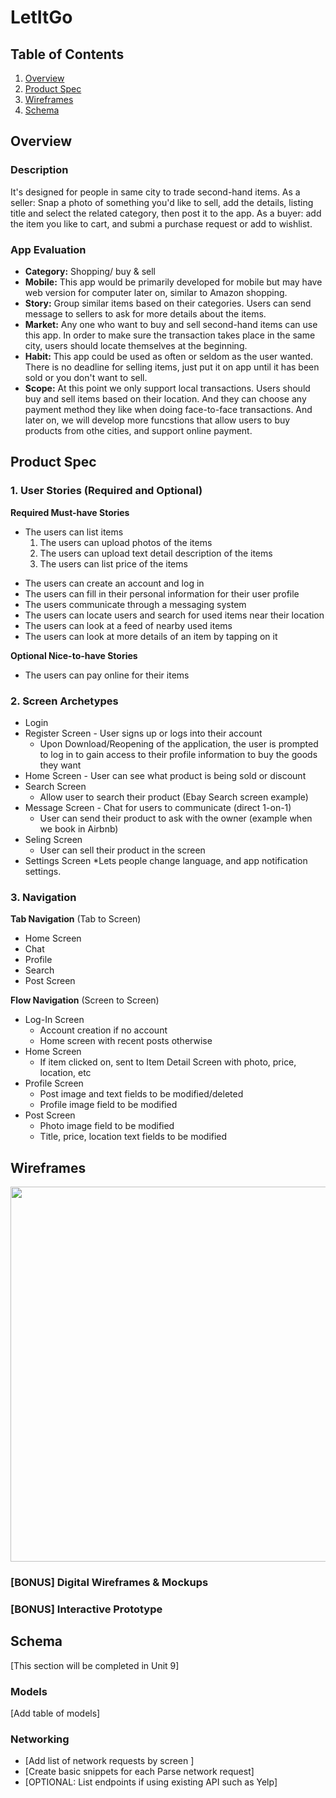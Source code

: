 # LetItGo

## Table of Contents
1. [Overview](#Overview)
1. [Product Spec](#Product-Spec)
1. [Wireframes](#Wireframes)
2. [Schema](#Schema)

## Overview
### Description
It's designed for people in same city to trade second-hand items. As a seller: Snap a photo of something you'd like to sell, add the details, listing title and select the related category, then post it to the app. As a buyer: add the item you like to cart, and submi a purchase request or add to wishlist.

### App Evaluation
- **Category:** Shopping/ buy & sell
- **Mobile:** This app would be primarily developed for mobile but may have web version for computer later on, similar to Amazon shopping.
- **Story:** Group similar items based on their categories. Users can send message to sellers to ask for more details about the items.
- **Market:** Any one who want to buy and sell second-hand items can use this app. In order to make sure the transaction takes place in the same city, users should locate themselves at the beginning.
- **Habit:** This app could be used as often or seldom as the user wanted. There is no deadline for selling items, just put it on app until it has been sold or you don't want to sell.
- **Scope:** At this point we only support local transactions. Users should buy and sell items based on their location. And they can choose any payment method they like when doing face-to-face transactions. And later on, we will develop more funcstions that allow users to buy products from othe cities, and support online payment.

## Product Spec

### 1. User Stories (Required and Optional)

**Required Must-have Stories**



+ The users can list items
  1. The users can upload photos of the items
  2. The users can upload text detail description of the items 
  3. The users can list price of the items 
* The users can create an account and log in 
* The users can fill in their personal information for their user profile
* The users communicate through a messaging system 
* The users can locate users and search for used items near their location 
* The users can look at a feed of nearby used items 
* The users can look at more details of an item by tapping on it

**Optional Nice-to-have Stories**

* The users can pay online for their items

### 2. Screen Archetypes

* Login 
* Register Screen - User signs up or logs into their account
   * Upon Download/Reopening of the application, the user is prompted to log in to gain access to their profile information to buy the goods they want
* Home Screen - User can see what product is being sold or discount
* Search Screen
    * Allow user to search their product (Ebay Search screen example)
* Message Screen - Chat for users to communicate (direct 1-on-1)
    * User can send their product to ask with the owner (example when we book in Airbnb)
* Seling Screen
    * User can sell their product in the screen
* Settings Screen
    *Lets people change language, and app notification settings.

### 3. Navigation

**Tab Navigation** (Tab to Screen)

* Home Screen
* Chat
* Profile
* Search
* Post Screen

**Flow Navigation** (Screen to Screen)

* Log-In Screen
   * Account creation if no account
   * Home screen with recent posts otherwise
* Home Screen
   * If item clicked on, sent to Item Detail Screen with photo, price, location, etc
* Profile Screen
   * Post image and text fields to be modified/deleted
   * Profile image field to be modified
* Post Screen
   * Photo image field to be modified
   * Title, price, location text fields to be modified

## Wireframes
<img src="https://github.com/CodePath-ios-group9-project/CodePath-ios-project/blob/main/Wireframes/Wireframes.jpg" width=600>

### [BONUS] Digital Wireframes & Mockups

### [BONUS] Interactive Prototype

## Schema 
[This section will be completed in Unit 9]
### Models
[Add table of models]
### Networking
- [Add list of network requests by screen ]
- [Create basic snippets for each Parse network request]
- [OPTIONAL: List endpoints if using existing API such as Yelp]

